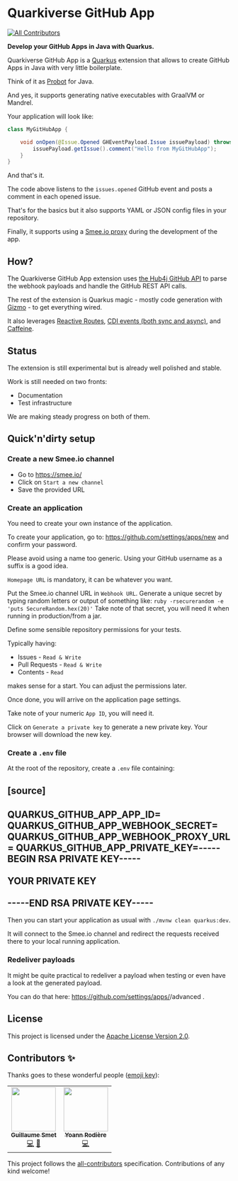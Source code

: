 # Quarkiverse GitHub App
<!-- ALL-CONTRIBUTORS-BADGE:START - Do not remove or modify this section -->
[![All Contributors](https://img.shields.io/badge/all_contributors-2-orange.svg?style=flat-square)](#contributors-)
<!-- ALL-CONTRIBUTORS-BADGE:END -->

**Develop your GitHub Apps in Java with Quarkus.**

Quarkiverse GitHub App is a [Quarkus](https://quarkus.io) extension
that allows to create GitHub Apps in Java with very little boilerplate.

Think of it as [Probot](https://probot.github.io) for Java.

And yes, it supports generating native executables with GraalVM or Mandrel.

Your application will look like:

```java
class MyGitHubApp {

	void onOpen(@Issue.Opened GHEventPayload.Issue issuePayload) throws IOException {
		issuePayload.getIssue().comment("Hello from MyGitHubApp");
	}
}
```

And that's it.

The code above listens to the `issues.opened` GitHub event and posts a comment in each opened issue.

That's for the basics but it also supports YAML or JSON config files in your repository.

Finally, it supports using a [Smee.io proxy](https://smee.io) during the development of the app.

## How?

The Quarkiverse GitHub App extension uses [the Hub4j GitHub API](https://github.com/hub4j/github-api)
to parse the webhook payloads and handle the GitHub REST API calls.

The rest of the extension is Quarkus magic - mostly code generation with [Gizmo](https://github.com/quarkusio/gizmo/) -
to get everything wired.

It also leverages [Reactive Routes](https://quarkus.io/guides/reactive-routes),
[CDI events (both sync and async)](https://quarkus.io/guides/cdi#events-and-observers),
and [Caffeine](https://quarkus.io/guides/cache).

## Status

The extension is still experimental but is already well polished and stable.

Work is still needed on two fronts:

* Documentation
* Test infrastructure

We are making steady progress on both of them.

## Quick'n'dirty setup

### Create a new Smee.io channel

* Go to https://smee.io/
* Click on `Start a new channel`
* Save the provided URL

### Create an application

You need to create your own instance of the application.

To create your application, go to: https://github.com/settings/apps/new and confirm your password.

Please avoid using a name too generic.
Using your GitHub username as a suffix is a good idea.

`Homepage URL` is mandatory, it can be whatever you want.

Put the Smee.io channel URL in `Webhook URL`.
Generate a unique secret by typing random letters or output of something like: `ruby -rsecurerandom -e 'puts SecureRandom.hex(20)'`
Take note of that secret, you will need it when running in production/from a jar.

Define some sensible repository permissions for your tests.

Typically having:

* Issues - `Read & Write`
* Pull Requests - `Read & Write`
* Contents - `Read`

makes sense for a start.
You can adjust the permissions later.

Once done, you will arrive on the application page settings.

Take note of your numeric `App ID`, you will need it.

Click on `Generate a private key` to generate a new private key.
Your browser will download the new key.

### Create a `.env` file

At the root of the repository, create a `.env` file containing:

[source]
------
QUARKUS_GITHUB_APP_APP_ID=<your numeric app id>
QUARKUS_GITHUB_APP_WEBHOOK_SECRET=<entered secret>
QUARKUS_GITHUB_APP_WEBHOOK_PROXY_URL=<your Smee.io channel URL>
QUARKUS_GITHUB_APP_PRIVATE_KEY=-----BEGIN RSA PRIVATE KEY-----\
                                                                \
                        YOUR PRIVATE KEY                        \
                                                                \
-----END RSA PRIVATE KEY-----
------

Then you can start your application as usual with `./mvnw clean quarkus:dev`.

It will connect to the Smee.io channel and redirect the requests received there to your local running application.

### Redeliver payloads

It might be quite practical to redeliver a payload when testing or even have a look at the generated payload.

You can do that here: https://github.com/settings/apps/<your app name>/advanced .


## License

This project is licensed under the [Apache License Version 2.0](./LICENSE.txt).

## Contributors ✨

Thanks goes to these wonderful people ([emoji key](https://allcontributors.org/docs/en/emoji-key)):

<!-- ALL-CONTRIBUTORS-LIST:START - Do not remove or modify this section -->
<!-- prettier-ignore-start -->
<!-- markdownlint-disable -->
<table>
  <tr>
    <td align="center"><a href="https://www.redhat.com/"><img src="https://avatars1.githubusercontent.com/u/1279749?v=4" width="100px;" alt=""/><br /><sub><b>Guillaume Smet</b></sub></a><br /><a href="https://github.com/quarkiverse/quarkiverse-github-app/commits?author=gsmet" title="Code">💻</a> <a href="#maintenance-gsmet" title="Maintenance">🚧</a></td>
    <td align="center"><a href="https://github.com/yrodiere"><img src="https://avatars1.githubusercontent.com/u/412878?v=4" width="100px;" alt=""/><br /><sub><b>Yoann Rodière</b></sub></a><br /><a href="https://github.com/quarkiverse/quarkiverse-github-app/commits?author=yrodiere" title="Code">💻</a></td>
  </tr>
</table>

<!-- markdownlint-enable -->
<!-- prettier-ignore-end -->
<!-- ALL-CONTRIBUTORS-LIST:END -->

This project follows the [all-contributors](https://github.com/all-contributors/all-contributors) specification. Contributions of any kind welcome!
